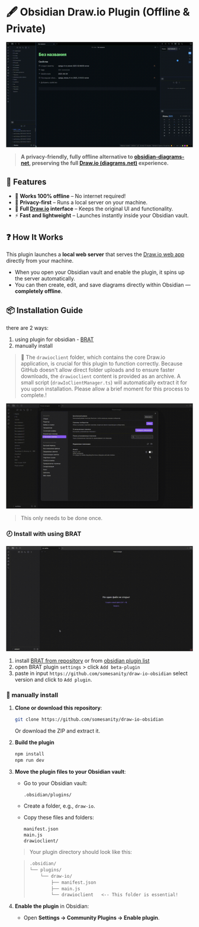 # 🖋️ Obsidian Draw.io Plugin (Offline & Private)

![demo](./docs/demo.gif)

> **A privacy-friendly, fully offline alternative to [obsidian-diagrams-net](https://github.com/jensmtg/obsidian-diagrams-net), preserving the full [Draw.io (diagrams.net)](https://app.diagrams.net/) experience.**

## 🚀 Features

  * 🛜 **Works 100% offline** – No internet required\!
  * 🔐 **Privacy-first** – Runs a local server on your machine.
  * 🎨 **Full [Draw.io](https://app.diagrams.net/) interface** – Keeps the original UI and functionality.
  * ⚡ **Fast and lightweight** – Launches instantly inside your Obsidian vault.

## ❓ How It Works

This plugin launches a **local web server** that serves the [Draw.io web app](https://github.com/jgraph/drawio) directly from your machine.

  * When you open your Obsidian vault and enable the plugin, it spins up the server automatically.
  * You can then create, edit, and save diagrams directly within Obsidian — **completely offline**.

## 📦 Installation Guide

there are 2 ways: 

1. using plugin for obsidian - [BRAT](https://github.com/TfTHacker/obsidian42-brat)
2. manually install


>📌 The `drawioclient` folder, which contains the core Draw.io application, is crucial for this plugin to function correctly. Because GitHub doesn't allow direct folder uploads and to ensure faster downloads, the `drawioclient` content is provided as an archive. A small script (`drawIoClientManager.ts`) will automatically extract it for you upon installation. Please allow a brief moment for this process to complete.!

![initial-plugin-demo](./docs/initial-plugin-demo.gif)

> This only needs to be done once.

### 🕗 Install with using BRAT

![install-BRAT-demo](./docs/installWithBRAT.gif)

1. install [BRAT from repository](https://github.com/TfTHacker/obsidian42-brat) or from [obsidian plugin list](obsidian://show-plugin?id=obsidian42-brat)
2. open BRAT plugin `settings` > click `Add beta-plugin`
3. paste in input `https://github.com/somesanity/draw-io-obsidian` select version and click to `Add plugin`.

### 🙌 manually install

1.  **Clone or download this repository**:

    ```bash
    git clone https://github.com/somesanity/draw-io-obsidian
    ```

    Or download the ZIP and extract it.

2.  **Build the plugin**

    ```bash
    npm install
    npm run dev
    ```

3.  **Move the plugin files to your Obsidian vault**:

      * Go to your Obsidian vault:

        ```
        .obsidian/plugins/
        ```

      * Create a folder, e.g., `draw-io`.

      * Copy these files and folders:

        ```
        manifest.json
        main.js
        drawioclient/
        ```

    > Your plugin directory should look like this:

    > ```bash
    > .obsidian/
    > └── plugins/
    >     └── draw-io/
    >         ├── manifest.json
    >         ├── main.js
    >         └── drawioclient   <-- This folder is essential!
    > ```

4.  **Enable the plugin** in Obsidian:

      * Open **Settings → Community Plugins → Enable plugin**.